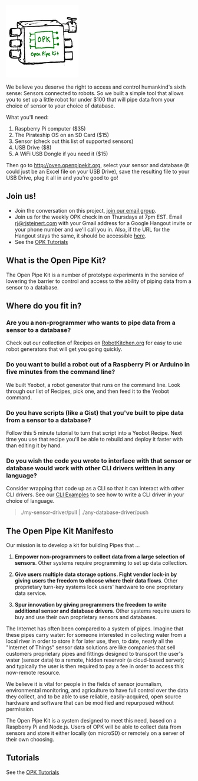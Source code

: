 ![Open Pipe Kit concept](images/opk.png)

We believe you deserve the right to access and control humankind's sixth sense: Sensors connected to robots. So we built a simple tool that allows you to set up a little robot for under $100 that will pipe data from your choice of sensor to your choice of database.

What you'll need:
1) Raspberry Pi computer ($35)
2) The Pirateship OS on an SD Card ($15)
3) Sensor (check out this list of supported sensors)
4) USB Drive ($8)
5) A WiFi USB Dongle if you need it ($15)

Then go to http://oven.openpipekit.org, select your sensor and database (it could just be an Excel file on your USB Drive), save the resulting file to your USB Drive, plug it all in and you're good to go! 

## Join us!
- Join the conversation on this project, [join our email group](https://groups.google.com/forum/#!forum/open-pipe-kit).
- Join us for the weekly OPK check in on Thursdays at 7pm EST. Email rj@rjsteinert.com  with your Gmail address for a Google Hangout invite or your phone number and we'll call you in. Also, if the URL for the Hangout stays the same, it should be accessible [here](https://plus.google.com/hangouts/_/rjsteinert.com).
- See the [OPK Tutorials](https://github.com/openpipekit/opk-tutorials)

## What is the Open Pipe Kit?
The Open Pipe Kit is a number of prototype experiments in the service of lowering the barrier to control and access to the ability of piping data from a sensor to a database. 

## Where do you fit in?

### Are you a non-programmer who wants to pipe data from a sensor to a database?
Check out our collection of Recipes on [RobotKitchen.org](http://robotkitchen.org) for easy to use robot generators that will get you going quickly.

### Do you want to build a robot out of a Raspberry Pi or Arduino in five minutes from the command line?
We built Yeobot, a robot generator that runs on the command line. Look through our list of Recipes, pick one, and then feed it to the Yeobot command. 

### Do you have scripts (like a Gist) that you've built to pipe data from a sensor to a database? 
Follow this 5 minute tutorial to turn that script into a Yeobot Recipe. Next time you use that recipe you'll be able to rebuild and deploy it faster with than editing it by hand. 

### Do you wish the code you wrote to interface with that sensor or database would work with other CLI drivers written in any language?
Consider wrapping that code up as a CLI so that it can interact with other CLI drivers.  See our [CLI Examples](https://github.com/openpipekit/CLI-Examples) to see how to write a CLI driver in your choice of language.

> ./my-sensor-driver/pull | ./any-database-driver/push 



## The Open Pipe Kit Manifesto
Our mission is to develop a kit for building Pipes that ...

1. __Empower non-programmers to collect data from a large selection of sensors__.  Other systems require programming to set up data collection.

2. __Give users multiple data storage options. Fight vendor lock-in by giving users the freedom to choose where their data flows__.  Other proprietary turn-key systems lock users' hardware to one proprietary data service.

3. __Spur innovation by giving programmers the freedom to write additional sensor and database drivers__.  Other systems require users to buy and use their own proprietary sensors and databases.

The Internet has often been compared to a system of pipes.  Imagine that these pipes carry water: for someone interested in collecting water from a local river in order to store it for later use, then, to date, nearly all the "Internet of Things" sensor data solutions are like companies that sell customers proprietary pipes and fittings designed to transport the user's water (sensor data) to a remote, hidden reservoir (a cloud-based server); and typically the user is then required to pay a fee in order to access this now-remote resource. 
 
 We believe it is vital for people in the fields of sensor journalism, environmental monitoring, and agriculture to have full control over the data they collect, and to be able to use reliable, easily-acquired, open source hardware and software that can be modified and repurposed without permission.

 The Open Pipe Kit is a system designed to meet this need, based on a Raspberry Pi and Node.js.  Users of OPK will be able to collect data from sensors and store it either locally (on microSD) or remotely on a server of their own choosing.

## Tutorials
See the [OPK Tutorials](https://github.com/openpipekit/opk-tutorials)
